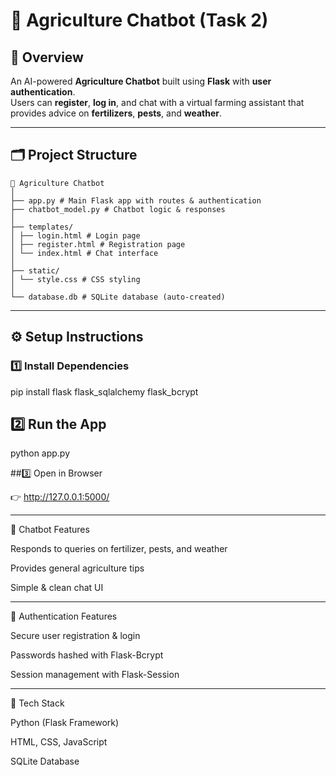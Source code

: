 # 🌾 Agriculture Chatbot (Task 2)

## 📘 Overview
An AI-powered **Agriculture Chatbot** built using **Flask** with **user authentication**.  
Users can **register**, **log in**, and chat with a virtual farming assistant that provides advice on **fertilizers**, **pests**, and **weather**.

---

## 🗂️ Project Structure

```
📁 Agriculture Chatbot
│
├── app.py # Main Flask app with routes & authentication
├── chatbot_model.py # Chatbot logic & responses
│
├── templates/
│ ├── login.html # Login page
│ ├── register.html # Registration page
│ └── index.html # Chat interface
│
├── static/
│ └── style.css # CSS styling
│
└── database.db # SQLite database (auto-created)
```


---

## ⚙️ Setup Instructions

### 1️⃣ Install Dependencies

pip install flask flask_sqlalchemy flask_bcrypt

## 2️⃣ Run the App

python app.py

##3️⃣ Open in Browser

👉 http://127.0.0.1:5000/

---

💬 Chatbot Features

Responds to queries on fertilizer, pests, and weather

Provides general agriculture tips

Simple & clean chat UI

---


🔐 Authentication Features

Secure user registration & login

Passwords hashed with Flask-Bcrypt

Session management with Flask-Session

---  

🧰 Tech Stack

Python (Flask Framework)

HTML, CSS, JavaScript

SQLite Database


